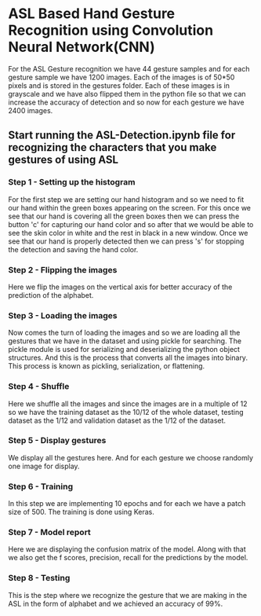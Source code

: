 # ASL Based Hand Gesture Recognition using Convolution Neural Network(CNN)
For the ASL Gesture recognition we have 44 gesture samples and for each gesture sample we have 1200 images. Each of the images is of 50*50 pixels and is stored in the gestures
folder. Each of these images is in grayscale and we have also flipped them in the python file so that we can increase the accuracy of detection and so now for each gesture we 
have 2400 images.

## Start running the ASL-Detection.ipynb file for recognizing the characters that you make gestures of using ASL 

### Step 1 - Setting up the histogram 
For the first step we are setting our hand histogram and so we need to fit our hand within the green boxes appearing on the screen. For this once we see that our hand is covering
all the green boxes then we can press the button 'c' for capturing our hand color and so after that we would be able to see the skin color in white and the rest in black in a new
window. Once we see that our hand is properly detected then we can press 's' for stopping the detection and saving the hand color.

### Step 2 - Flipping the images
Here we flip the images on the vertical axis for better accuracy of the prediction of the alphabet. 

### Step 3 - Loading the images
Now comes the turn of loading the images and so we are loading all the gestures that we have in the dataset and using pickle for searching. The pickle module is used for serializing
and deserializing the python object structures. And this is the process that converts all the images into binary. This process is known as pickling, serialization, or flattening. 

### Step 4 - Shuffle
Here we shuffle all the images and since the images are in a multiple of 12 so we have the training dataset as the 10/12 of the whole dataset, testing dataset as the 1/12 and 
validation dataset as the 1/12 of the dataset. 

### Step 5 - Display gestures
We display all the gestures here. And for each gesture we choose randomly one image for display.

### Step 6 - Training
In this step we are implementing 10 epochs and for each we have a patch size of 500. The training is done using Keras.

### Step 7 - Model report
Here we are displaying the confusion matrix of the model. Along with that we also get the f scores, precision, recall for the predictions by the model. 

### Step 8 - Testing
This is the step where we recognize the gesture that we are making in the ASL in the form of alphabet and we achieved an accuracy of 99%. 
